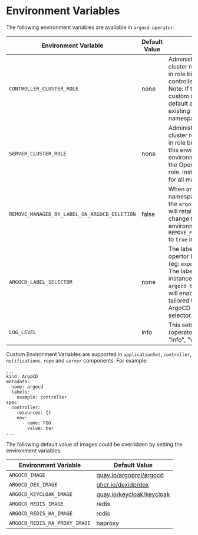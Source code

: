 # Environment Variables

The following environment variables are available in `argocd-operator`:

| Environment Variable | Default Value | Description |
| --- | --- | --- |
| `CONTROLLER_CLUSTER_ROLE` | none | Administrators can configure a common cluster role for all the managed namespaces in role bindings for the Argo CD application controller with this environment variable. Note: If this environment variable contains custom roles, the Operator doesn't create the default admin role. Instead, it uses the existing custom role for all managed namespaces. |
| `SERVER_CLUSTER_ROLE` | none | Administrators can configure a common cluster role for all the managed namespaces in role bindings for the Argo CD server with this environment variable. Note: If this environment variable contains custom roles, the Operator doesn’t create the default admin role. Instead, it uses the existing custom role for all managed namespaces. |
| `REMOVE_MANAGED_BY_LABEL_ON_ARGOCD_DELETION` | false | When an Argo CD instance is deleted, namespaces managed by that instance (via the `argocd.argoproj.io/managed-by` label ) will retain the label by default. Users can change this behavior by setting the environment variable `REMOVE_MANAGED_BY_LABEL_ON_ARGOCD_DELETION` to `true` in the Subscription. |
| `ARGOCD_LABEL_SELECTOR` | none | The label selector can be set on argocd-opertor by exporting `ARGOCD_LABEL_SELECTOR` (eg: `export ARGOCD_LABEL_SELECTOR=foo=bar`). The labels can be added to the argocd instances using the command `kubectl label argocd test1 foo=bar -n test-argocd`. This will enable the operator instance to be tailored to oversee only the corresponding ArgoCD instances having the matching label selector. |
| `LOG_LEVEL` | info | This sets the logging level of the manager (operator) pod. Valid values are "debug", "info", "warn", "error", "panic" and "fatal". |

Custom Environment Variables are supported in `applicationSet`, `controller`, `notifications`, `repo` and `server` components. For example:

```
...
kind: ArgoCD
metadata:
  name: argocd
  labels:
    example: controller
spec:
  controller:
    resources: {}
    env:
      - name: FOO
        value: bar
...
```

The following default value of images could be overridden by setting the environment variables:

| Environment Variable | Default Value |
| --- | --- |
| `ARGOCD_IMAGE` | [quay.io/argoproj/argocd](quay.io/argoproj/argocd) |
| `ARGOCD_DEX_IMAGE` | [ghcr.io/dexidp/dex](ghcr.io/dexidp/dex) |
| `ARGOCD_KEYCLOAK_IMAGE` | [quay.io/keycloak/keycloak](quay.io/keycloak/keycloak) |
| `ARGOCD_REDIS_IMAGE` | redis |
| `ARGOCD_REDIS_HA_IMAGE` | redis |
| `ARGOCD_REDIS_HA_PROXY_IMAGE` | haproxy |
